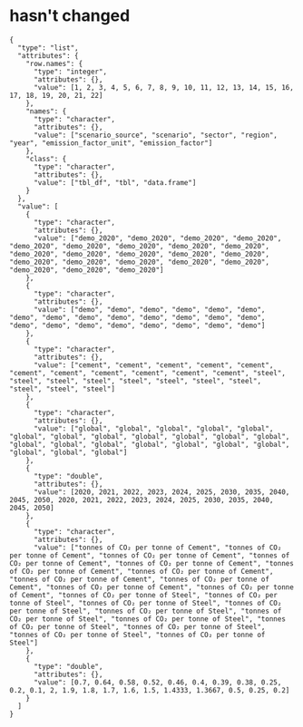 # hasn't changed

    {
      "type": "list",
      "attributes": {
        "row.names": {
          "type": "integer",
          "attributes": {},
          "value": [1, 2, 3, 4, 5, 6, 7, 8, 9, 10, 11, 12, 13, 14, 15, 16, 17, 18, 19, 20, 21, 22]
        },
        "names": {
          "type": "character",
          "attributes": {},
          "value": ["scenario_source", "scenario", "sector", "region", "year", "emission_factor_unit", "emission_factor"]
        },
        "class": {
          "type": "character",
          "attributes": {},
          "value": ["tbl_df", "tbl", "data.frame"]
        }
      },
      "value": [
        {
          "type": "character",
          "attributes": {},
          "value": ["demo_2020", "demo_2020", "demo_2020", "demo_2020", "demo_2020", "demo_2020", "demo_2020", "demo_2020", "demo_2020", "demo_2020", "demo_2020", "demo_2020", "demo_2020", "demo_2020", "demo_2020", "demo_2020", "demo_2020", "demo_2020", "demo_2020", "demo_2020", "demo_2020", "demo_2020"]
        },
        {
          "type": "character",
          "attributes": {},
          "value": ["demo", "demo", "demo", "demo", "demo", "demo", "demo", "demo", "demo", "demo", "demo", "demo", "demo", "demo", "demo", "demo", "demo", "demo", "demo", "demo", "demo", "demo"]
        },
        {
          "type": "character",
          "attributes": {},
          "value": ["cement", "cement", "cement", "cement", "cement", "cement", "cement", "cement", "cement", "cement", "cement", "steel", "steel", "steel", "steel", "steel", "steel", "steel", "steel", "steel", "steel", "steel"]
        },
        {
          "type": "character",
          "attributes": {},
          "value": ["global", "global", "global", "global", "global", "global", "global", "global", "global", "global", "global", "global", "global", "global", "global", "global", "global", "global", "global", "global", "global", "global"]
        },
        {
          "type": "double",
          "attributes": {},
          "value": [2020, 2021, 2022, 2023, 2024, 2025, 2030, 2035, 2040, 2045, 2050, 2020, 2021, 2022, 2023, 2024, 2025, 2030, 2035, 2040, 2045, 2050]
        },
        {
          "type": "character",
          "attributes": {},
          "value": ["tonnes of CO₂ per tonne of Cement", "tonnes of CO₂ per tonne of Cement", "tonnes of CO₂ per tonne of Cement", "tonnes of CO₂ per tonne of Cement", "tonnes of CO₂ per tonne of Cement", "tonnes of CO₂ per tonne of Cement", "tonnes of CO₂ per tonne of Cement", "tonnes of CO₂ per tonne of Cement", "tonnes of CO₂ per tonne of Cement", "tonnes of CO₂ per tonne of Cement", "tonnes of CO₂ per tonne of Cement", "tonnes of CO₂ per tonne of Steel", "tonnes of CO₂ per tonne of Steel", "tonnes of CO₂ per tonne of Steel", "tonnes of CO₂ per tonne of Steel", "tonnes of CO₂ per tonne of Steel", "tonnes of CO₂ per tonne of Steel", "tonnes of CO₂ per tonne of Steel", "tonnes of CO₂ per tonne of Steel", "tonnes of CO₂ per tonne of Steel", "tonnes of CO₂ per tonne of Steel", "tonnes of CO₂ per tonne of Steel"]
        },
        {
          "type": "double",
          "attributes": {},
          "value": [0.7, 0.64, 0.58, 0.52, 0.46, 0.4, 0.39, 0.38, 0.25, 0.2, 0.1, 2, 1.9, 1.8, 1.7, 1.6, 1.5, 1.4333, 1.3667, 0.5, 0.25, 0.2]
        }
      ]
    }

